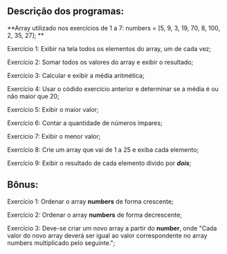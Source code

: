 ## Descrição dos programas:

**Array utilizado nos exercícios de 1 a 7: numbers = [5, 9, 3, 19, 70, 8, 100, 2, 35, 27]; **

Exercício 1: Exibir na tela todos os elementos do array, um de cada vez;

Exercício 2: Somar todos os valores do array e exibir o resultado;

Exercício 3: Calcular e exibir a média aritmética;

Exercício 4: Usar o códido exercício anterior e determinar se a média é ou não maior que 20;

Exercício 5: Exibir o maior valor;

Exercício 6: Contar a quantidade de números ímpares;

Exercicio 7: Exibir o menor valor;

Exercício 8: Crie um array que vai de 1 a 25 e exiba cada elemento;

Exercício 9: Exibir o resultado de cada elemento divido por **_dois_**;

## Bônus:

Exercício 1: Ordenar o array **numbers** de forma crescente;

Exercício 2: Ordenar o array **numbers** de forma decrescente;

Exercício 3: Deve-se criar um novo array a partir do **number**, onde "Cada valor do novo array deverá ser igual ao valor correspondente no array numbers multiplicado pelo seguinte.";
